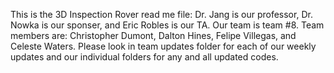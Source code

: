 This is the 3D Inspection Rover read me file:
Dr. Jang is our professor, Dr. Nowka is our sponser, and Eric Robles is our TA.
Our team is team #8. Team members are: Christopher Dumont, Dalton Hines, Felipe Villegas, and Celeste Waters.
Please look in team updates folder for each of our weekly updates and our individual folders for any and all updated codes.
